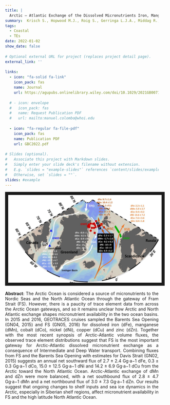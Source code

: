 ```yaml
---
title: |
  Arctic – Atlantic Exchange of the Dissolved Micronutrients Iron, Manganese, Cobalt, Nickel, Copper and Zinc With a Focus on Fram Strait
summary:  Krisch S., Hopwood M.J., Roig S., Gerringa L.J.A., Middag R., Rutgers van der Loeff M., Petrova M.V., Lodeiro P., __Colombo M.__, Cullen J.T., Jackson S. and Achterberg E.P. (2022) _Global Biogeochemical Cycles 36 (5), 1-23_
tags:
  - Coastal
  - TEs
date: 2022-01-02
show_date: false

# Optional external URL for project (replaces project detail page).
external_link: ''

links:
  - icon: "fa-solid fa-link"
    icon_pack: fas
    name: Journal
    url: https://agupubs.onlinelibrary.wiley.com/doi/10.1029/2021GB007191

  # - icon: envelope
  #   icon_pack: fas
  #   name: Request Publication PDF
  #   url: mailto:manuel.colombo@whoi.edu 

  - icon: "fa-regular fa-file-pdf"
    icon_pack: fas
    name: Publication PDF
    url: GBC2022.pdf 

# Slides (optional).
#   Associate this project with Markdown slides.
#   Simply enter your slide deck's filename without extension.
#   E.g. `slides = "example-slides"` references `content/slides/example-slides.md`.
#   Otherwise, set `slides = ""`.
slides: #example
---
```

<p align="center">
<img src="GBC2022.png" width="900px" max-height= auto border="10"/>
</p>

__Abstract__: The Arctic Ocean is considered a source of micronutrients to the Nordic Seas and the North Atlantic Ocean through the gateway of Fram Strait (FS). However, there is a paucity of trace element data from across the Arctic Ocean gateways, and so it remains unclear how Arctic and North Atlantic exchange shapes micronutrient availability in the two ocean basins. In 2015 and 2016, GEOTRACES cruises sampled the Barents Sea Opening (GN04, 2015) and FS (GN05, 2016) for dissolved iron (dFe), manganese (dMn), cobalt (dCo), nickel (dNi), copper (dCu) and zinc (dZn). Together with the most recent synopsis of Arctic-Atlantic volume fluxes, the observed trace element distributions suggest that FS is the most important gateway for Arctic-Atlantic dissolved micronutrient exchange as a consequence of Intermediate and Deep Water transport. Combining fluxes from FS and the Barents Sea Opening with estimates for Davis Strait (GN02, 2015) suggests an annual net southward flux of 2.7 ± 2.4 Gg·a−1 dFe, 0.3 ± 0.3 Gg·a−1 dCo, 15.0 ± 12.5 Gg·a−1 dNi and 14.2 ± 6.9 Gg·a−1 dCu from the Arctic toward the North Atlantic Ocean. Arctic-Atlantic exchange of dMn and dZn were more balanced, with a net southbound flux of 2.8 ± 4.7 Gg·a−1 dMn and a net northbound flux of 3.0 ± 7.3 Gg·a−1 dZn. Our results suggest that ongoing changes to shelf inputs and sea ice dynamics in the Arctic, especially in Siberian shelf regions, affect micronutrient availability in FS and the high latitude North Atlantic Ocean.
<style>body {text-align: justify}</style>